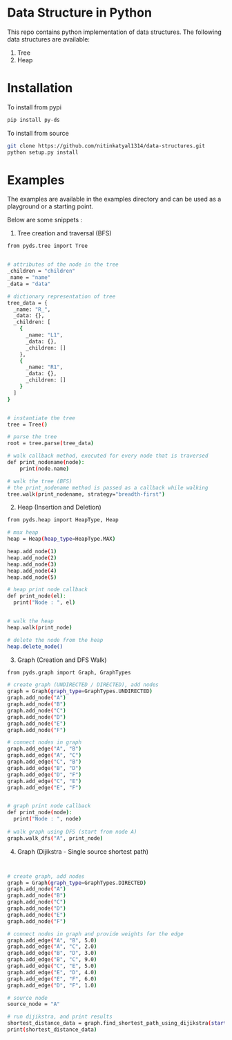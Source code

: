 # Data Structure in Python

This repo contains python implementation of data structures. The following data structures are available:

1. Tree
2. Heap


# Installation

To install from pypi

```bash
pip install py-ds
```

To install from source

```bash
git clone https://github.com/nitinkatyal1314/data-structures.git
python setup.py install
```

# Examples

The examples are available in the examples directory and can be used as a playground or a starting point.

Below are some snippets :

1. Tree creation and traversal (BFS)


```bash
from pyds.tree import Tree


# attributes of the node in the tree
_children = "children"
_name = "name"
_data = "data"

# dictionary representation of tree
tree_data = {
  _name: "R_",
  _data: {},
  _children: [
    {
      _name: "L1",
      _data: {},
      _children: []
    },
    {
      _name: "R1",
      _data: {},
      _children: []
    }
  ]
}


# instantiate the tree
tree = Tree()

# parse the tree
root = tree.parse(tree_data)

# walk callback method, executed for every node that is traversed
def print_nodename(node):
    print(node.name)

# walk the tree (BFS)
# the print_nodename method is passed as a callback while walking
tree.walk(print_nodename, strategy="breadth-first")

```

2. Heap (Insertion and Deletion)

```bash
from pyds.heap import HeapType, Heap

# max heap
heap = Heap(heap_type=HeapType.MAX)

heap.add_node(1)
heap.add_node(2)
heap.add_node(3)
heap.add_node(4)
heap.add_node(5)

# heap print node callback
def print_node(el):
  print("Node : ", el)


# walk the heap
heap.walk(print_node)

# delete the node from the heap
heap.delete_node()
```

3. Graph (Creation and DFS Walk)

```bash
from pyds.graph import Graph, GraphTypes

# create graph (UNDIRECTED / DIRECTED), add nodes
graph = Graph(graph_type=GraphTypes.UNDIRECTED)
graph.add_node("A")
graph.add_node("B")
graph.add_node("C")
graph.add_node("D")
graph.add_node("E")
graph.add_node("F")

# connect nodes in graph
graph.add_edge("A", "B")
graph.add_edge("A", "C")
graph.add_edge("C", "B")
graph.add_edge("B", "D")
graph.add_edge("D", "F")
graph.add_edge("C", "E")
graph.add_edge("E", "F")


# graph print node callback
def print_node(node):
  print("Node : ", node)
  
# walk graph using DFS (start from node A)
graph.walk_dfs("A", print_node)

```

4. Graph (Dijikstra - Single source shortest path)

```bash


# create graph, add nodes
graph = Graph(graph_type=GraphTypes.DIRECTED)
graph.add_node("A")
graph.add_node("B")
graph.add_node("C")
graph.add_node("D")
graph.add_node("E")
graph.add_node("F")

# connect nodes in graph and provide weights for the edge
graph.add_edge("A", "B", 5.0)
graph.add_edge("A", "C", 2.0)
graph.add_edge("B", "D", 3.0)
graph.add_edge("B", "C", 9.0)
graph.add_edge("C", "E", 5.0)
graph.add_edge("E", "D", 4.0)
graph.add_edge("E", "F", 6.0)
graph.add_edge("D", "F", 1.0)

# source node
source_node = "A"

# run dijikstra, and print results
shortest_distance_data = graph.find_shortest_path_using_dijikstra(start_node=source_node)
print(shortest_distance_data)

```




